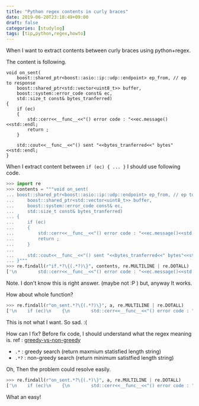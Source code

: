 ```yaml
---
title: "Python regex contents in curly braces"
date: 2019-06-20T23:18:49+09:00
draft: false
categories: [studylog]
tags: [tip,python,regex,howto]
---
```


When I want to extract contents between curly braces using python+regex.

<!--more-->

The content is following.

```
void on_sent(
    boost::shared_ptr<boost::asio::ip::udp::endpoint> ep_from, // ep to response
    boost::shared_ptr<std::vector<uint8_t>> buffer,
    boost::system::error_code const& ec,
    std::size_t const& bytes_tranferred)
{
    if (ec)
    {
        std::cerr<<__func__<<"() error code : "<<ec.message()<<std::endl;
        return ;
    }

    std::cout<<__func__<<"() sent "<<bytes_tranferred<<" bytes"<<std::endl;
}
```

When I extract content between `if (ec) { ... }` I should use following code.

```python
>>> import re
>>> contents = """void on_sent(
... boost::shared_ptr<boost::asio::ip::udp::endpoint> ep_from, // ep to response
...     boost::shared_ptr<std::vector<uint8_t>> buffer,
...     boost::system::error_code const& ec,
...     std::size_t const& bytes_tranferred)
... {
...     if (ec)
...     {
...         std::cerr<<__func__<<"() error code : "<<ec.message()<<std::endl;
...         return ;
...     }
... 
...     std::cout<<__func__<<"() sent "<<bytes_tranferred<<" bytes"<<std::endl;
... }"""
>>> re.findall(r"if.*?\{(.*?)\}", contents, re.MULTILINE | re.DOTALL)
['\n        std::cerr<<__func__<<"() error code : "<<ec.message()<<std::endl;\n        return ;\n    ']
```

Note. I don't know this is right answer. (maybe not :P ) but, anyway It works. 

How about whole function?

```python
>>> re.findall(r"on_sent.*?\{(.*?)\}", a, re.MULTILINE | re.DOTALL)
['\n    if (ec)\n    {\n        std::cerr<<__func__<<"() error code : "<<ec.message()<<std::endl;\n        return ;\n    ']
```

This is not what I want. So sad. :(

How can I fix? Before fix code, I should understand what the regex meaning is.
ref : [greedy-vs-non-greedy](https://wikidocs.net/4309#greedy-vs-non-greedy)

* `.*` : greedy search (return maxmium statisfied length string)
* `.*?` : non-greedy search (return minimum satistfied length string)

Oh, Then the problem could resolve easily.

```python
>>> re.findall(r"on_sent.*?\{(.*)\}", a, re.MULTILINE | re.DOTALL)
['\n    if (ec)\n    {\n        std::cerr<<__func__<<"() error code : "<<ec.message()<<std::endl;\n        return ;\n    }\n\n    std::cout<<__func__<<"() sent "<<bytes_tranferred<<" bytes"<<std::endl;\n']
```

What an easy!
